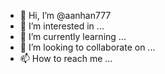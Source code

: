 - 👋 Hi, I’m @aanhan777
- 👀 I’m interested in ...
- 🌱 I’m currently learning ...
- 💞️ I’m looking to collaborate on ...
- 📫 How to reach me ...

<!---
aanhan777/aanhan777 is a ✨ special ✨ repository because its `README.md` (this file) appears on your GitHub profile.
You can click the Preview link to take a look at your changes.
--
